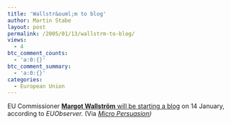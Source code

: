 ```yaml
---
title: 'Wallstr&ouml;m to blog'
author: Martin Stabe
layout: post
permalink: /2005/01/13/wallstrm-to-blog/
views:
  - 4
btc_comment_counts:
  - 'a:0:{}'
btc_comment_summary:
  - 'a:0:{}'
categories:
  - European Union
---
```

EU Commissioner [**Margot Wallstr&ouml;m** will be starting a blog][1] on 14 January, according to *EUObserver.* (Via *[Micro Persuasion][2])*

 [1]: http://www.euobserver.com/?sid=9&aid=18130
 [2]: http://www.micropersuasion.com/2005/01/eu_pr_head_to_b.html